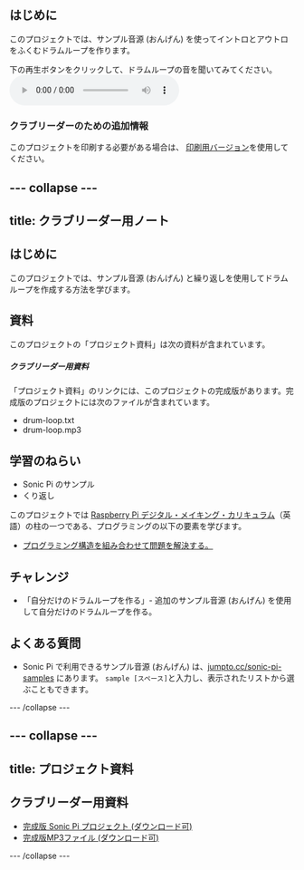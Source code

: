 ## はじめに

このプロジェクトでは、サンプル音源 (おんげん) を使ってイントロとアウトロをふくむドラムループを作ります。

<div id="audio-preview" class="pdf-hidden">
  下の再生ボタンをクリックして、ドラムループの音を聞いてみてください。 <audio controls preload> <source src="resources/drum-loop.mp3" type="audio/mpeg"> お使いのブラウザは<code>audio</code>要素をサポートしていません。 </audio>
</div>

### クラブリーダーのための追加情報

このプロジェクトを印刷する必要がある場合は、 [印刷用バージョン](https://projects.raspberrypi.org/en/projects/drum-loop/print)を使用してください。

## \--- collapse \---

## title: クラブリーダー用ノート

## はじめに

このプロジェクトでは、サンプル音源 (おんげん) と繰り返しを使用してドラムループを作成する方法を学びます。

## 資料

このプロジェクトの「プロジェクト資料」は次の資料が含まれています。

##### クラブリーダー用資料

「プロジェクト資料」のリンクには、このプロジェクトの完成版があります。完成版のプロジェクトには次のファイルが含まれています。

* drum-loop.txt
* drum-loop.mp3

## 学習のねらい

* Sonic Pi のサンプル
* くり返し

このプロジェクトでは [Raspberry Pi デジタル・メイキング・カリキュラム](http://rpf.io/curriculum)（英語）の柱の一つである、プログラミングの以下の要素を学びます。

* [プログラミング構造を組み合わせて問題を解決する。](https://www.raspberrypi.org/curriculum/programming/builder)

## チャレンジ

* 「自分だけのドラムループを作る」- 追加のサンプル音源 (おんげん) を使用して自分だけのドラムループを作る。

## よくある質問

* Sonic Pi で利用できるサンプル音源 (おんげん) は、[jumpto.cc/sonic-pi-samples](http://jumpto.cc/sonic-pi-samples) にあります。 `sample [スペース]`と入力し、表示されたリストから選ぶこともできます。

\--- /collapse \---

## \--- collapse \---

## title: プロジェクト資料

## クラブリーダー用資料

* [完成版 Sonic Pi プロジェクト (ダウンロード可)](resources/drum-loop.txt)
* [完成版MP3ファイル (ダウンロード可)](resources/drum-loop.mp3)

\--- /collapse \---